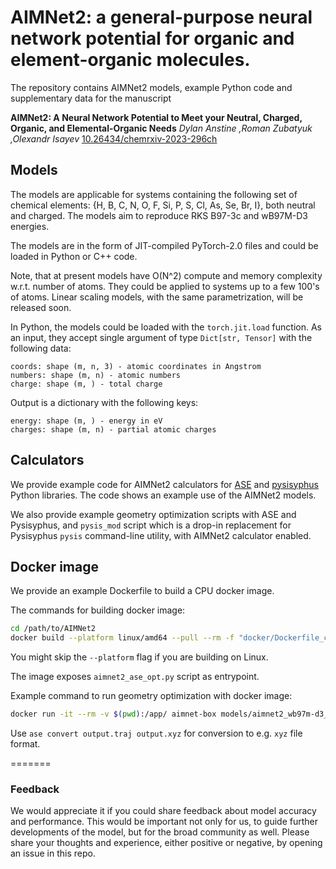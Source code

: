
# AIMNet2: a general-purpose neural network potential for organic and element-organic molecules.

The repository contains AIMNet2 models, example Python code and supplementary data for the manuscript

**AIMNet2: A Neural Network Potential to Meet your Neutral, Charged, Organic, and Elemental-Organic Needs**
*Dylan Anstine ,Roman Zubatyuk ,Olexandr Isayev*
[10.26434/chemrxiv-2023-296ch](https://doi.org/10.26434/chemrxiv-2023-296ch)
  
## Models

The models are applicable for systems containing the following set of chemical elements:
{H, B, C, N, O, F, Si, P, S, Cl, As, Se, Br, I}, both neutral and charged. The models aim to reproduce RKS B97-3c and wB97M-D3 energies.
  
The models are in the form of JIT-compiled PyTorch-2.0 files and could be loaded in Python or C++ code.

Note, that at present models have O(N^2) compute and memory complexity w.r.t. number of atoms. They could be applied to systems up to a few 100's of atoms. Linear scaling models, with the same parametrization, will be released soon.

In Python, the models could be loaded with the `torch.jit.load` function. As an input, they accept single argument of type `Dict[str, Tensor]` with the following data:
```
coords: shape (m, n, 3) - atomic coordinates in Angstrom 
numbers: shape (m, n) - atomic numbers
charge: shape (m, ) - total charge
```
Output is a dictionary with the following keys:
```
energy: shape (m, ) - energy in eV
charges: shape (m, n) - partial atomic charges
```
## Calculators

We provide example code for AIMNet2 calculators for [ASE](https://wiki.fysik.dtu.dk/ase) and [pysisyphus](https://pysisyphus.readthedocs.io/) Python libraries. The code shows an example use of the AIMNet2 models. 

We also provide example geometry optimization scripts with ASE and Pysisyphus, and `pysis_mod` script which is a drop-in replacement for Pysisyphus `pysis` command-line utility, with AIMNet2 calculator enabled.

## Docker image

We provide an example Dockerfile to build a CPU docker image.

The commands for building docker image: 
```bash
cd /path/to/AIMNet2 
docker build --platform linux/amd64 --pull --rm -f "docker/Dockerfile_cpu" -t aimnet-box "."
```

You might skip the `--platform` flag if you are building on Linux.

The image exposes `aimnet2_ase_opt.py` script as entrypoint.

Example command to run geometry optimization with docker image:

```bash
docker run -it --rm -v $(pwd):/app/ aimnet-box models/aimnet2_wb97m-d3_ens.jpt input.sdf output.sdf --charge 0 --traj output.traj
```

Use `ase convert output.traj output.xyz` for conversion to e.g. `xyz` file format.

=======

### Feedback

We would appreciate it if you could share feedback about model accuracy and performance. This would be important not only for us, to guide further developments of the model, but for the broad community as well. 
Please share your thoughts and experience, either positive or negative, by opening an issue in this repo.
